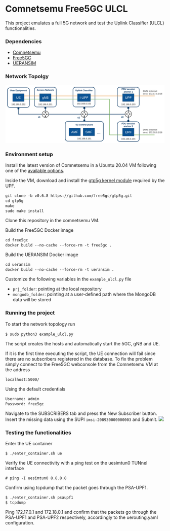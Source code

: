 # Comnetsemu Free5GC ULCL

This project emulates a full 5G network and test the Uplink Classifier (ULCL) functionalities.

### Dependencies
- [Comnetsemu](https://git.comnets.net/public-repo/comnetsemu)
- [Free5GC](https://github.com/free5gc/free5gc)
- [UERANSIM](https://github.com/aligungr/UERANSIM)

### Network Topolgy
![ULCL](./figures/comnetsemu_ulcl_architecture.png)

### Environment setup

Install the latest version of Comnetsemu in a Ubuntu 20.04 VM following one of the 
[available options](https://www.granelli-lab.org/researches/relevant-projects/comnetsemu-labs).

Inside the VM, download and install the [gtp5g kernel module](https://github.com/free5gc/gtp5g) required by the UPF.
```
git clone -b v0.6.8 https://github.com/free5gc/gtp5g.git
cd gtp5g
make
sudo make install
```
Clone this repository in the comnetsemu VM.

Build the Free5GC Docker image
```
cd free5gc
docker build --no-cache --force-rm -t free5gc .
```
Build the UERANSIM Docker image
```
cd ueransim
docker build --no-cache --force-rm -t ueransim .
```

Customize the following variables in the ```example_ulcl.py``` file
- ```prj_folder```: pointing at the local repository
- ```mongodb_folder```: pointing at a user-defined path where the MongoDB data will be stored

### Running the project

To start the network topology run

```$ sudo python3 example_ulcl.py```

The script creates the hosts and automatically start the 5GC, gNB and UE.

If it is the first time executing the script, the UE connection will fail since there are no subscribers registered in the database.
To fix the problem simply connect to the Free5GC webconsole from the Comnetsemu VM at the address
```
localhost:5000/
```
Using the default credentials
```
Username: admin
Password: free5gc
```

Navigate to the SUBSCRIBERS tab and press the New Subscriber button. 
Insert the missing data using the SUPI ```imsi-208930000000003``` and Submit.
![](https://camo.githubusercontent.com/71579c2bad8c44efc3311bcf9651e30293f28d232bb18a78c871d483a6ef2897/68747470733a2f2f692e696d6775722e636f6d2f614375524a745a2e706e67)

### Testing the functionalities

Enter the UE container
```
$ ./enter_container.sh ue
```
Verify the UE connectivity with a ping test on the uesimtun0 TUNnel interface
```
# ping -I uesimtun0 8.8.8.8
```
Confirm using tcpdump that the packet goes through the PSA-UPF1.
```
$ ./enter_container.sh psaupf1
$ tcpdump
```
Ping 172.17.0.1 and 172.18.0.1 and confirm that the packets go through the PSA-UPF1 and PSA-UPF2 respectively, accordingly to the uerouting.yaml configuration.
